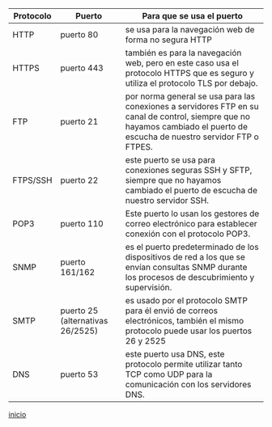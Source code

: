 <table class="tg">
<thead>
  <tr>
    <th class="tg-0lax">Protocolo</th>
    <th class="tg-0lax">Puerto</th>
    <th class="tg-0lax">Para que se usa el puerto</th>
  </tr>
</thead>
<tbody>
  <tr>
    <td class="tg-0lax">HTTP</td>
    <td class="tg-0lax"><span style="background-color:#FFF">puerto 80</span></td>
    <td class="tg-0lax"><span style="background-color:#FFF">se usa para la navegación web de forma no segura HTTP</span></td>
  </tr>
  <tr>
    <td class="tg-0lax">HTTPS</td>
    <td class="tg-0lax"><span style="font-weight:normal;background-color:#FFF">puerto 443</span></td>
    <td class="tg-0lax">también es para la navegación web, pero en este caso usa el protocolo HTTPS que es seguro y utiliza el protocolo TLS por debajo.</td>
  </tr>
  <tr>
    <td class="tg-0lax">FTP</td>
    <td class="tg-0lax"><span style="font-weight:normal;background-color:#FFF">puerto 21</span></td>
    <td class="tg-0lax">por norma general se usa para las conexiones a servidores FTP en su canal de control, siempre que no hayamos cambiado el puerto de escucha de nuestro servidor FTP o FTPES.</td>
  </tr>
  <tr>
    <td class="tg-0lax">FTPS/SSH</td>
    <td class="tg-0lax"><span style="background-color:#FFF">puerto 22</span></td>
    <td class="tg-0lax">este puerto se usa para conexiones seguras SSH y SFTP, siempre que no hayamos cambiado el puerto de escucha de nuestro servidor SSH.</td>
  </tr>
  <tr>
    <td class="tg-0lax">POP3</td>
    <td class="tg-0lax"><span style="font-weight:normal;background-color:#FFF">puerto 110</span></td>
    <td class="tg-0lax">Este puerto lo usan los gestores de correo electrónico para establecer conexión con el protocolo POP3.</td>
  </tr>
  <tr>
    <td class="tg-0lax">SNMP</td>
    <td class="tg-0lax"><span style="background-color:#FFF">puerto 161/162</span></td>
    <td class="tg-0lax">es el puerto predeterminado de los dispositivos de red a los que se envían consultas SNMP durante los procesos de descubrimiento y supervisión.</td>
  </tr>
  <tr>
    <td class="tg-0lax">SMTP</td>
    <td class="tg-0lax"><span style="background-color:#FFF">puerto 25 (alternativas 26/2525)</span></td>
    <td class="tg-0lax">es usado por el protocolo SMTP para él envió de correos electrónicos, también el mismo protocolo puede usar los puertos 26 y 2525</td>
  </tr>
  <tr>
    <td class="tg-0lax">DNS</td>
    <td class="tg-0lax"><span style="background-color:#FFF">puerto 53</span></td>
    <td class="tg-0lax">este puerto usa DNS, este protocolo permite utilizar tanto TCP como UDP para la comunicación con los servidores DNS.</td>
  </tr>
</tbody>
</table>

[inicio](../README.md)
